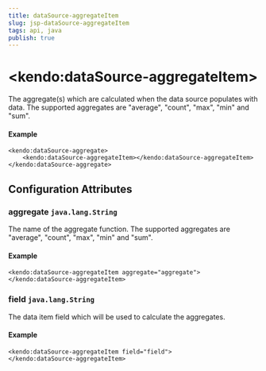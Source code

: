 ```yaml
---
title: dataSource-aggregateItem
slug: jsp-dataSource-aggregateItem
tags: api, java
publish: true
---
```


# \<kendo:dataSource-aggregateItem\>

The aggregate(s) which are calculated when the data source populates with data. The supported aggregates are "average", "count", "max", "min" and "sum".

#### Example
    <kendo:dataSource-aggregate>
        <kendo:dataSource-aggregateItem></kendo:dataSource-aggregateItem>
    </kendo:dataSource-aggregate>

## Configuration Attributes

### aggregate `java.lang.String`

The name of the aggregate function. The supported aggregates are "average", "count", "max", "min" and "sum".

#### Example
    <kendo:dataSource-aggregateItem aggregate="aggregate">
    </kendo:dataSource-aggregateItem>

### field `java.lang.String`

The data item field which will be used to calculate the aggregates.

#### Example
    <kendo:dataSource-aggregateItem field="field">
    </kendo:dataSource-aggregateItem>

 
